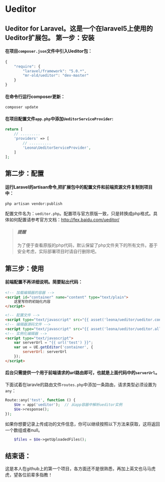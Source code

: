 # Ueditor
Ueditor for Laravel。这是一个在laravel5上使用的Ueditor扩展包。
第一步：安装
--------------------------
#### 在项目`composer.json`文件中引入Ueditor包：
```javascript
{
    "require": {
        "laravel/framework": "5.0.*",
        "mr-old/ueditor": "dev-master"
    }
}
```

#### 在命令行运行composer更新：
```
composer update
```
#### 在项目配置文件`app.php`中添加`UeditorServiceProvider`:
```php
return [
    // .........
    'providers' => [
        // ..........
        'Leona\UeditorServiceProvider',
    ]
];
```
第二步：配置
-------------------------
#### 运行Laravel的artisan命令,把扩展包中的配置文件和前端资源文件复制到项目中：
```
php artisan vendor:publish
```
配置文件名为：`ueditor.php`。配置项与官方原版一致，只是转换成php格式。具体如何配置请参考官方文档：http://fex.baidu.com/ueditor/
>##### 提醒
>为了便于查看原版的php代码，默认保留了php文件夹下的所有文件。基于安全考虑，实际部署项目时请自行删除吧。

第三步：使用
-----------------
#### 前端配置不再详细说明。简要贴出代码：
```html
<!-- 加载编辑器的容器 -->
<script id="container" name="content" type="text/plain">
    这里写你的初始化内容
</script>

<!-- 配置文件 -->
<script type="text/javascript" src="{{ asset('leona/ueditor/ueditor.config.js') }}"></script>
<!-- 编辑器源码文件 -->
<script type="text/javascript" src="{{ asset('leona/ueditor/ueditor.all.js') }}"></script>
<!-- 实例化编辑器 -->
<script type="text/javascript">
    var serverUrl = "{{ url('test') }}";
    var ue = UE.getEditor('container', {
        serverUrl: serverUrl
    });
</script>
```
#### 后台只需提供一个用于前端请求的url路由即可，也就是上面代码中的`serverUrl`。
下面试着在laravle的路由文件`routes.php`中添加一条路由，请求类型必须设置为`any`：
```php
Route::any('test', function () {
    $Ue = app('ueditor');  // 从app容器中解析ueditor实例
    $Ue->response();
});
```
如果你想要记录上传成功的文件信息，你可以继续按照以下方法来获取，这将返回一个数组或者null。
```php
    $files = $Ue->getUploadedFiles();
```
结束语：
--------------------
这是本人在github上的第一个项目，各方面还不是很熟悉，再加上英文也马马虎虎，望各位前辈多指教！
